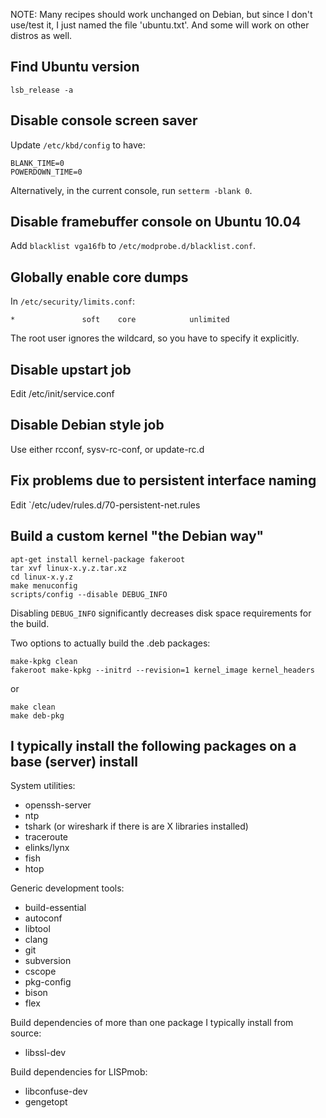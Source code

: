 NOTE: Many recipes should work unchanged on Debian, but since I don't use/test
      it, I just named the file 'ubuntu.txt'. And some will work on other
      distros as well.


Find Ubuntu version
-------------------

    lsb_release -a


Disable console screen saver
----------------------------

Update `/etc/kbd/config` to have:

    BLANK_TIME=0
    POWERDOWN_TIME=0

Alternatively, in the current console, run `setterm -blank 0`.


Disable framebuffer console on Ubuntu 10.04
-------------------------------------------

Add `blacklist vga16fb` to `/etc/modprobe.d/blacklist.conf`.


Globally enable core dumps
--------------------------

In `/etc/security/limits.conf`:

    *               soft    core            unlimited

The root user ignores the wildcard, so you have to specify it explicitly.


Disable upstart job
-------------------

Edit /etc/init/service.conf


Disable Debian style job
------------------------

Use either rcconf, sysv-rc-conf, or update-rc.d


Fix problems due to persistent interface naming
-----------------------------------------------

Edit `/etc/udev/rules.d/70-persistent-net.rules


Build a custom kernel "the Debian way"
--------------------------------------

    apt-get install kernel-package fakeroot
    tar xvf linux-x.y.z.tar.xz
    cd linux-x.y.z
    make menuconfig
    scripts/config --disable DEBUG_INFO

Disabling `DEBUG_INFO` significantly decreases disk space requirements for the
build.

Two options to actually build the .deb packages:

    make-kpkg clean
    fakeroot make-kpkg --initrd --revision=1 kernel_image kernel_headers

or

    make clean
    make deb-pkg


I typically install the following packages on a base (server) install
---------------------------------------------------------------------

System utilities:

  * openssh-server
  * ntp
  * tshark (or wireshark if there is are X libraries installed)
  * traceroute
  * elinks/lynx
  * fish
  * htop

Generic development tools:

  * build-essential
  * autoconf
  * libtool
  * clang
  * git
  * subversion
  * cscope
  * pkg-config
  * bison
  * flex

Build dependencies of more than one package I typically install from source:

  * libssl-dev

Build dependencies for LISPmob:

  * libconfuse-dev
  * gengetopt

